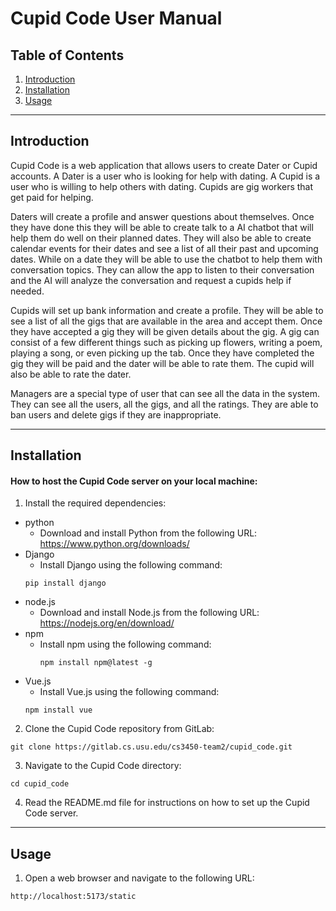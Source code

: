 # Cupid Code User Manual

## Table of Contents
1. [Introduction](#introduction)
2. [Installation](#installation)
3. [Usage](#usage)

---------------

## Introduction

Cupid Code is a web application that allows users to create Dater or Cupid accounts. 
A Dater is a user who is looking for help with dating. 
A Cupid is a user who is willing to help others with dating. 
Cupids are gig workers that get paid for helping.

Daters will create a profile and answer questions about themselves. 
Once they have done this they will be able to create talk to a AI chatbot that will help them do well on their planned dates.
They will also be able to create calendar events for their dates and see a list of all their past and upcoming dates.
While on a date they will be able to use the chatbot to help them with conversation topics.
They can allow the app to listen to their conversation and the AI will analyze the conversation and request a cupids help if needed.

Cupids will set up bank information and create a profile.
They will be able to see a list of all the gigs that are available in the area and accept them.
Once they have accepted a gig they will be given details about the gig.
A gig can consist of a few different things such as picking up flowers, writing a poem, playing a song, or even picking up the tab.
Once they have completed the gig they will be paid and the dater will be able to rate them.
The cupid will also be able to rate the dater.

Managers are a special type of user that can see all the data in the system.
They can see all the users, all the gigs, and all the ratings.
They are able to ban users and delete gigs if they are inappropriate.

---------------

## Installation

#### How to host the Cupid Code server on your local machine:

1. Install the required dependencies:
- python
  - Download and install Python from the following URL: https://www.python.org/downloads/
- Django
  - Install Django using the following command:
  ```
  pip install django
  ```
- node.js
    - Download and install Node.js from the following URL: https://nodejs.org/en/download/
- npm
  - Install npm using the following command:
    ```
    npm install npm@latest -g
    ```
- Vue.js
  - Install Vue.js using the following command:
  ```
  npm install vue
  ```

2. Clone the Cupid Code repository from GitLab:
```
git clone https://gitlab.cs.usu.edu/cs3450-team2/cupid_code.git
```

3. Navigate to the Cupid Code directory:
```
cd cupid_code
```

4. Read the README.md file for instructions on how to set up the Cupid Code server.

-------------

## Usage

1. Open a web browser and navigate to the following URL:
```
http://localhost:5173/static
```
